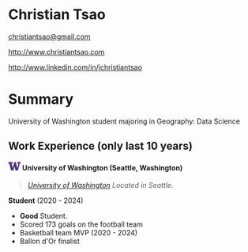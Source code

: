 # Christian Tsao

christiantsao@gmail.com

http://www.christiantsao.com

http://www.linkedin.com/in/jchristiantsao

# Summary

University of Washington student majoring in Geography: Data Science

## Work Experience (only last 10 years)

<!-- #### University of Washington (Seattle, Washington) !![University of Washington Logo](assets/uwLogo.png "Uw Logo") -->
#### <img src="assets/uwLogo.png" alt="drawing" width="25"/> University of Washington (Seattle, Washington)

>*[University of Washington] Located in Seattle.*

**Student** (2020 - 2024)

- **Good** Student.
- Scored 173 goals on the football team
- Basketball team MVP (2020 - 2024)
- Ballon d'Or finalist


[University of Washington]: http://www.washington.edu